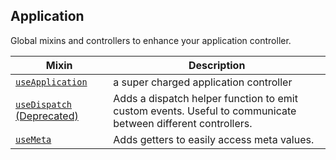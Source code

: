 ## Application

Global mixins and controllers to enhance your application controller.

| Mixin| Description |
|------|-------------|
|[`useApplication`](./docs/application-controller.md)|a super charged application controller|
|[`useDispatch` (Deprecated)](./docs/use-dispatch.md)| Adds a dispatch helper function to emit custom events. Useful to communicate between different controllers. |
|[`useMeta`](./docs/use-meta.md)|Adds getters to easily access <head> meta values.|
